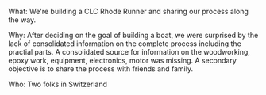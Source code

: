What: We're building a CLC Rhode Runner and sharing our process along the way.

Why: After deciding on the goal of building a boat, we were surprised by the lack of consolidated information on the complete process including the practial parts. A consolidated source for information on the woodworking, epoxy work, equipment, electronics, motor was missing. A secondary objective is to share the process with friends and family.

Who: Two folks in Switzerland

